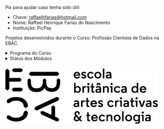 Pix para ajudar caso tenha sido útil: 

- Chave: raffaelhfarias@hotmail.com
- Nome: Raffael Henrique Farias do Nascimento
- Instituição: PicPay

Projetos desenvolvidos durante o Curso: Profissão Cientista de Dados na EBAC.

<details><summary>Programa do Curso</summary>
  
<p>
  
1. **Curso Introdutório**: Python para Análise de Dados (10 módulos)
2. **Cientista de Dados** (41 módulos)  
   * Introdução à ciência de dados e suas ferramentas
   * Etapas do processo de Mineração de Dados (Data Mining)  
   * Modelos de árvores de decisão em ciência de dados  
   * Árvores de regressão e regressão linear  
   * Classificação logística e árvores de regressão
   * Combinando diferentes modelos de ciência de dados
   * Algoritmos não supervisionados
   * Regressão Linear
3. **Curso de SQL para Análise de Dados** (8 módulos)
  
</p>
  
</details>

<details><summary>Status dos Módulos</summary>
  
<p>

<details><summary>Bônus: Python ✅</summary>

<p>
 
- [x] Módulo 0 - Introdução ao curso Python para Análise de Dados
- [x] Módulo 1 - Python: Variáveis & Tipos de Dados
- [x] Módulo 2 - Python: Estruturas de Dados
- [x] Módulo 3 - Python: Fluxo Condicional & Repetição
- [x] Módulo 4 - Python: Arquivos & Funções
- [x] Módulo 5 - Python: Programação Funcional
- [x] Módulo 6 - Python: Programação Orientada a Objetos
- [x] Módulo 7 - Python: Módulos & Pacotes
- [x] Módulo 8 - Python: Tratamento de Erros
- [x] Módulo 9 - Python: Scripting
- [x] Módulo 10 - Python: Projeto Final

</p>
  
</details>

<p>

<details><summary>Cientista de Dados ⚠️</summary>

<p>

- [x] Módulo 1 - Perspectivas de Carreira
- [x] Módulo 2 - Metodologia
- [x] Módulo 3 - Elementos básicos de Python e Numpy
- [x] Módulo 4 - Introdução ao Pandas e carga de dados
- [x] Módulo 5 - Limpeza e tratamento de dados
- [x] Módulo 6 - Descritiva I
- [x] Módulo 7 - Árvores I
- [x] Módulo 8 - Git/Github
- [x] Módulo 9 - Agregações e operações em grupos
- [x] Módulo 10 - Análise descritiva para resposta contínua
- [x] Módulo 11 - Árvores de regressão
- [x] Módulo 12 - Árvores I (regressão com Patsy)
- [x] Módulo 13 - Regressão II
- [x] Módulo 14 - Scripting
- [x] Módulo 15 - Streamlit I
- [x] Módulo 16 - Pandas avançado
- [x] Módulo 17 - Árvores II (classificação)
- [x] Módulo 18 - Regressão Logística I
- [ ] Módulo 19 - Streamlit II
- [x] Módulo 20 - Markdown/Terminal
- [x] Módulo 21 - TdD V - SQL
- [x] Módulo 22 - Descritiva III - Gráficos interativos
- [x] Módulo 23 - Combinação de modelos I
- [x] Módulo 24 - Combinação de modelos II
- [x] Módulo 25 - Cálculo
- [x] Módulo 26 - Algelin
- [x] Módulo 27 - PCA
- [ ] Módulo 28 - Streamlit III, IV
- [X] Módulo 29 - K-means
- [X] Módulo 30 - Hierárquicos / aglomerativos
- [X] Módulo 31 - Streamlit V
- [X] Módulo 32 - Probabilidade
- [X] Módulo 33 - Inferência
- [X] Módulo 34 - Regressão III
- [X] Módulo 35 - Regressão IV
- [X] Módulo 36 - Descritiva IV - Visualização de dados categorizados
- [X] Módulo 37 - Regressão Logística II
- [ ] Módulo 38 - Streamlit VI e Pycaret

</p>

</details>

<details><summary>Bônus: SQL para Análise de Dados ⚠️</summary>

<p>
 
- [ ] Módulo 0 - Introdução SQL
- [ ] Módulo 1 - Base de dados & Linguagem SQL
- [ ] Módulo 2 - Trabalhando com Tabelas
- [ ] Módulo 3 - Selecionando & Ordenando
- [ ] Módulo 4 - Filtrando & Seleção Condicional
- [ ] Módulo 5 - Agregações
- [ ] Módulo 6 - Trabalhando com Múltiplas Tabelas
- [ ] Módulo 7 - SQL Avançado
- [ ] Módulo 8 - Projeto Final

</p>
  
</details>

</details>

![EBACLogo](https://github.com/raffaelhfarias/EBAC_Profissao_Cientista_de_Dados/blob/main/ebac_logo.png)
